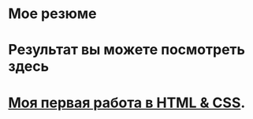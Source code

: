 # Мое резюме
# Результат вы можете посмотреть здесь
# [Моя первая работа в HTML & CSS](https://7fanik7.github.io/resume).
